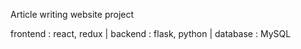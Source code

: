 Article writing website project

frontend : react, redux |
backend  : flask, python |
database : MySQL
